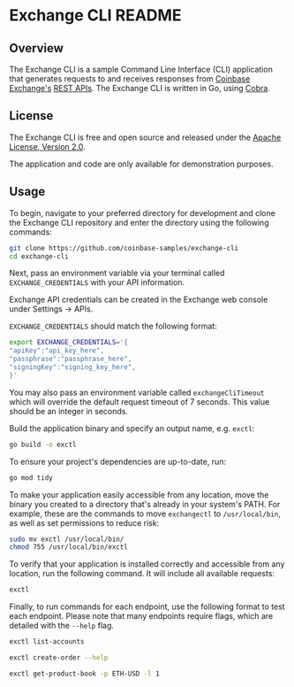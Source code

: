 # Exchange CLI README

## Overview

The Exchange CLI is a sample Command Line Interface (CLI) application that generates requests to and receives responses from [Coinbase Exchange's](https://exchange.coinbase.com/) [REST APIs](https://docs.cdp.coinbase.com/exchange/docs/welcome). The Exchange CLI is written in Go, using [Cobra](https://github.com/spf13/cobra).

## License

The Exchange CLI is free and open source and released under the [Apache License, Version 2.0](LICENSE.txt).

The application and code are only available for demonstration purposes.

## Usage

To begin, navigate to your preferred directory for development and clone the Exchange CLI repository and enter the directory using the following commands:

```bash
git clone https://github.com/coinbase-samples/exchange-cli
cd exchange-cli
```

Next, pass an environment variable via your terminal called `EXCHANGE_CREDENTIALS` with your API information.

Exchange API credentials can be created in the Exchange web console under Settings -> APIs.

`EXCHANGE_CREDENTIALS` should match the following format:

```bash
export EXCHANGE_CREDENTIALS='{
"apiKey":"api_key_here",
"passphrase":"passphrase_here",
"signingKey":"signing_key_here",
}'
```

You may also pass an environment variable called `exchangeCliTimeout` which will override the default request timeout of 7 seconds. This value should be an integer in seconds.

Build the application binary and specify an output name, e.g. `exctl`:

```bash
go build -o exctl
```

To ensure your project's dependencies are up-to-date, run:

```bash
go mod tidy
```

To make your application easily accessible from any location, move the binary you created to a directory that's already in your system's PATH. For example, these are the commands to move `exchangectl` to `/usr/local/bin`, as well as set permissions to reduce risk:

```bash
sudo mv exctl /usr/local/bin/
chmod 755 /usr/local/bin/exctl
```

To verify that your application is installed correctly and accessible from any location, run the following command. It will include all available requests:

```bash
exctl
```

Finally, to run commands for each endpoint, use the following format to test each endpoint. Please note that many endpoints require flags, which are detailed with the `--help` flag.

```bash
exctl list-accounts
```

```bash
exctl create-order --help
```

```bash
exctl get-product-book -p ETH-USD -l 1
```

